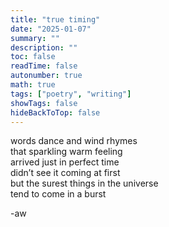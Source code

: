 ```yaml
---
title: "true timing"
date: "2025-01-07"
summary: ""
description: ""
toc: false
readTime: false
autonumber: true
math: true
tags: ["poetry", "writing"]
showTags: false
hideBackToTop: false
---
```


words dance and wind rhymes  
that sparkling warm feeling  
arrived just in perfect time  
didn’t see it coming at first  
but the surest things in the universe  
tend to come in a burst  
    
  
-aw